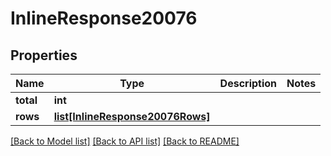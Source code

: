 # InlineResponse20076

## Properties
Name | Type | Description | Notes
------------ | ------------- | ------------- | -------------
**total** | **int** |  | 
**rows** | [**list[InlineResponse20076Rows]**](InlineResponse20076Rows.md) |  | 

[[Back to Model list]](../README.md#documentation-for-models) [[Back to API list]](../README.md#documentation-for-api-endpoints) [[Back to README]](../README.md)

